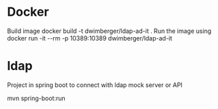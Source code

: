 # Docker
Build image docker build -t dwimberger/ldap-ad-it .
Run the image using
docker run -it --rm -p 10389:10389 dwimberger/ldap-ad-it

# ldap
Project in spring boot to connect with ldap mock server or API 

mvn spring-boot:run 


